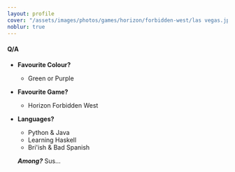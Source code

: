 ```yaml
---
layout: profile
cover: "/assets/images/photos/games/horizon/forbidden-west/las vegas.jpg"
noblur: true
---
```


#### Q/A
- **Favourite Colour?**  
  - Green or Purple
- **Favourite Game?**  
  - Horizon Forbidden West
- **Languages?**  
  - Python & Java
  - Learning Haskell
  - Bri'ish & Bad Spanish

  ***Among?*** Sus...

